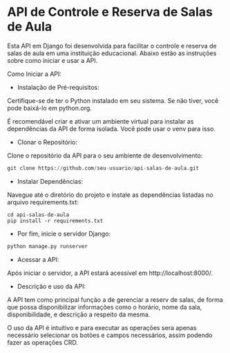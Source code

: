 # API de Controle e Reserva de Salas de Aula
Esta API em Django foi desenvolvida para facilitar o controle e reserva de salas de aula em uma instituição educacional. Abaixo estão as instruções sobre como iniciar e usar a API.

Como Iniciar a API:

- Instalação de Pré-requisitos:

Certifique-se de ter o Python instalado em seu sistema. Se não tiver, você pode baixá-lo em python.org.

É recomendável criar e ativar um ambiente virtual para instalar as dependências da API de forma isolada. Você pode usar o venv para isso.

- Clonar o Repositório:

Clone o repositório da API para o seu ambiente de desenvolvimento:

```python
git clone https://github.com/seu-usuario/api-salas-de-aula.git
```
- Instalar Dependências:

Navegue até o diretório do projeto e instale as dependências listadas no arquivo requirements.txt:

```pyton
cd api-salas-de-aula
pip install -r requirements.txt
```
- Por fim, inicie o servidor Django:

```python
python manage.py runserver
```
- Acessar a API:

Após iniciar o servidor, a API estará acessível em http://localhost:8000/.

- Descrição e uso da API:

A API tem como principal função a de gerenciar a reserv de salas, de forma que possa disponibilizar informações como o horário, nome da sala, disponibilidade, e descrição a respeito da mesma.

O uso da API é intuitivo e para executar as operações sera apenas necessário selecionar os botões e campos necessários, assim podendo fazer as operações CRD.
